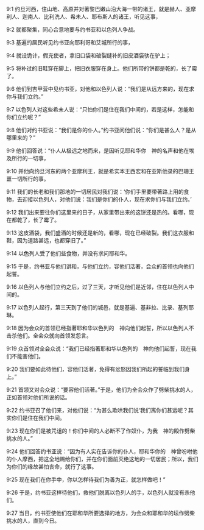 <a id="1"></a>9:1  约旦河西，住山地、高原并对著黎巴嫩山沿大海一带的诸王，就是赫人、亚摩利人、迦南人、比利洗人、希未人、耶布斯人的诸王，听见这事，  

<a id="2"></a>9:2  就都聚集，同心合意地要与约书亚和以色列人争战。  

<a id="3"></a>9:3  基遍的居民听见约书亚向耶利哥和艾城所行的事，  

<a id="4"></a>9:4  就设诡计，假充使者，拿旧口袋和破裂缝补的旧皮酒袋驮在驴上；  

<a id="5"></a>9:5  将补过的旧鞋穿在脚上，把旧衣服穿在身上。他们所带的饼都是乾的，长了霉了。  

<a id="6"></a>9:6  他们到吉甲营中见约书亚，对他和以色列人说：“我们是从远方来的，现在求你与我们立约。”  

<a id="7"></a>9:7  以色列人对这些希未人说：“只怕你们是住在我们中间的，若是这样，怎能和你们立约呢？”  

<a id="8"></a>9:8  他们对约书亚说：“我们是你的仆人。”约书亚问他们说：“你们是甚么人？是从哪里来的？”  

<a id="9"></a>9:9  他们回答说：“仆人从极远之地而来，是因听见耶和华你　神的名声和他在埃及所行的一切事，  

<a id="10"></a>9:10  并他向约旦河东的两个亚摩利王，就是希实本王西宏和在亚斯他录的巴珊王噩一切所行的事。  

<a id="11"></a>9:11  我们的长老和我们那地的一切居民对我们说：‘你们手里要带著路上用的食物，去迎接以色列人，对他们说：我们是你们的仆人，现在求你们与我们立约。’  

<a id="12"></a>9:12  我们出来要往你们这里来的日子，从家里带出来的这饼还是热的。看哪，现在都乾了，长了霉了。  

<a id="13"></a>9:13  这皮酒袋，我们盛酒的时候还是新的，看哪，现在已经破裂。我们这衣服和鞋，因为道路甚远，也都穿旧了。”  

<a id="14"></a>9:14  以色列人受了他们些食物，并没有求问耶和华。  

<a id="15"></a>9:15  于是，约书亚与他们讲和，与他们立约，容他们活著，会众的首领也向他们起誓。  

<a id="16"></a>9:16  以色列人与他们立约之后，过了三天，才听见他们是近邻，住在以色列人中间的。  

<a id="17"></a>9:17  以色列人起行，第三天到了他们的城邑，就是基遍、基非拉、比录、基列耶琳。  

<a id="18"></a>9:18  因为会众的首领已经指著耶和华以色列的　神向他们起誓，所以以色列人不击杀他们。全会众就向首领发怨言。  

<a id="19"></a>9:19  众首领对全会众说：“我们已经指著耶和华以色列的　神向他们起誓，现在我们不能害他们。  

<a id="20"></a>9:20  我们要如此待他们，容他们活著，免得有忿怒因我们所起的誓临到我们身上。”  

<a id="21"></a>9:21  首领又对会众说：“要容他们活著。”于是，他们为全会众作了劈柴挑水的人，正如首领对他们所说的话。  

<a id="22"></a>9:22  约书亚召了他们来，对他们说：“为甚么欺哄我们说‘我们离你们甚远呢？其实你们是住在我们中间。  

<a id="23"></a>9:23  现在你们是被咒诅的！你们中间的人必断不了作奴仆，为我　神的殿作劈柴挑水的人。”  

<a id="24"></a>9:24  他们回答约书亚说：“因为有人实在告诉你的仆人，耶和华你的　神曾吩咐他的仆人摩西，把这全地赐给你们，并在你们面前灭绝这地的一切居民；所以，我们为你们的缘故甚怕丧命，就行了这事。  

<a id="25"></a>9:25  现在我们在你手中，你以怎样待我们为善为正，就怎样做吧！”  

<a id="26"></a>9:26  于是，约书亚这样待他们，救他们脱离以色列人的手，以色列人就没有杀他们。  

<a id="27"></a>9:27  当日，约书亚使他们在耶和华所要选择的地方，为会众和耶和华的坛作劈柴挑水的人，直到今日。  
